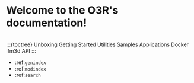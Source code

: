 Welcome to the O3R's documentation!
=============================================
```{include} news_fw.md
```

:::{toctree}
Unboxing
Getting Started
Utilities
Samples
Applications
Docker
ifm3d API
:::
 

* :ref:`genindex`
* :ref:`modindex`
* :ref:`search`
